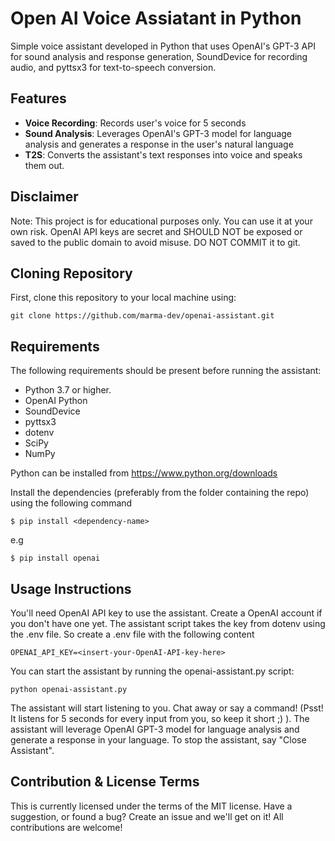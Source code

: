 # Open AI Voice Assiatant in Python
Simple voice assistant developed in Python that uses OpenAI's GPT-3 API for sound analysis and response generation, SoundDevice for recording audio, and pyttsx3 for text-to-speech conversion.

## Features
- **Voice Recording**: Records user's voice for 5 seconds 
- **Sound Analysis**: Leverages OpenAI's GPT-3 model for language analysis and generates a response in the user's natural language
- **T2S**: Converts the assistant's text responses into voice and speaks them out.


## Disclaimer
Note: This project is for educational purposes only. You can use it at your own risk. 
OpenAI API keys are secret and SHOULD NOT be exposed or saved to the public domain to avoid misuse. DO NOT COMMIT it to git.

## Cloning Repository 
First, clone this repository to your local machine using:

```
git clone https://github.com/marma-dev/openai-assistant.git
```

## Requirements
The following requirements should be present before running the assistant:  

- Python 3.7 or higher.
- OpenAI Python
- SoundDevice
- pyttsx3
- dotenv
- SciPy
- NumPy

Python can be installed from https://www.python.org/downloads

Install the dependencies (preferably from the folder containing the repo) using the following command
```
$ pip install <dependency-name>
```
e.g
```
$ pip install openai
```

## Usage Instructions
You'll need OpenAI API key to use the assistant. Create a OpenAI account if you don't have one yet.
The assistant script takes the key from dotenv using the .env file.
So create a .env file with the following content
```
OPENAI_API_KEY=<insert-your-OpenAI-API-key-here>
```

You can start the assistant by running the openai-assistant.py script:

```
python openai-assistant.py
```

The assistant will start listening to you. Chat away or say a command! (Psst! It listens for 5 seconds for every input from you, so keep it short ;) ). The assistant will leverage OpenAI GPT-3 model for language analysis and generate a response in your language. To stop the assistant, say "Close Assistant".


## Contribution & License Terms
This is currently licensed under the terms of the MIT license. 
Have a suggestion, or found a bug? Create an issue and we'll get on it!
All contributions are welcome!

